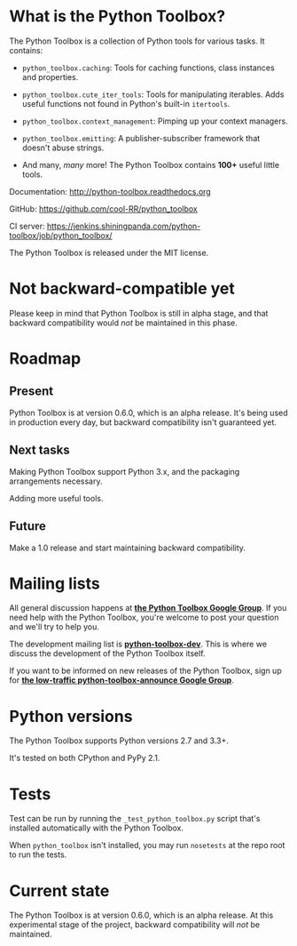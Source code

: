 # What is the Python Toolbox? #

The Python Toolbox is a collection of Python tools for various tasks. It
contains:

 - `python_toolbox.caching`: Tools for caching functions, class instances and
   properties.
 
 - `python_toolbox.cute_iter_tools`: Tools for manipulating iterables. Adds
   useful functions not found in Python's built-in `itertools`.
 
 - `python_toolbox.context_management`: Pimping up your context managers.
 
 - `python_toolbox.emitting`: A publisher-subscriber framework that doesn't
   abuse strings.
   
 - And many, *many* more! The Python Toolbox contains **100+** useful little
   tools.

Documentation: http://python-toolbox.readthedocs.org   

GitHub: https://github.com/cool-RR/python_toolbox

CI server: https://jenkins.shiningpanda.com/python-toolbox/job/python_toolbox/

The Python Toolbox is released under the MIT license.

# Not backward-compatible yet #

Please keep in mind that Python Toolbox is still in alpha stage, and that backward compatibility would *not* be maintained in this phase. 


# Roadmap #

## Present ##

Python Toolbox is at version 0.6.0, which is an alpha release. It's being used in production every day, but backward compatibility isn't guaranteed yet.

## Next tasks ##

Making Python Toolbox support Python 3.x, and the packaging arrangements necessary.

Adding more useful tools.

## Future ##

Make a 1.0 release and start maintaining backward compatibility.


# Mailing lists #

All general discussion happens at **[the Python Toolbox Google Group](https://groups.google.com/forum/#!forum/python-toolbox)**. If you need help with the Python Toolbox, you're welcome to post your question and we'll try to help you.

The development mailing list is **[python-toolbox-dev](https://groups.google.com/forum/#!forum/python-toolbox-dev)**. This is where we discuss the development of the Python Toolbox itself.

If you want to be informed on new releases of the Python Toolbox, sign up for
**[the low-traffic python-toolbox-announce Google Group](https://groups.google.com/forum/#!forum/python-toolbox-announce)**.

# Python versions #
 
The Python Toolbox supports Python versions 2.7 and 3.3+.

It's tested on both CPython and PyPy 2.1.


# Tests #

Test can be run by running the `_test_python_toolbox.py` script that's
installed automatically with the Python Toolbox.

When `python_toolbox` isn't installed, you may run `nosetests` at the repo root
to run the tests.

# Current state #

The Python Toolbox is at version 0.6.0, which is an alpha release. At this experimental stage of the project, backward compatibility will _not_ be maintained.
 
